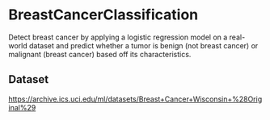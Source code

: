 # BreastCancerClassification
Detect breast cancer by applying a logistic regression model on a real-world dataset and predict whether a tumor is benign (not breast cancer) or malignant (breast cancer) based off its characteristics.
## Dataset
https://archive.ics.uci.edu/ml/datasets/Breast+Cancer+Wisconsin+%28Original%29

